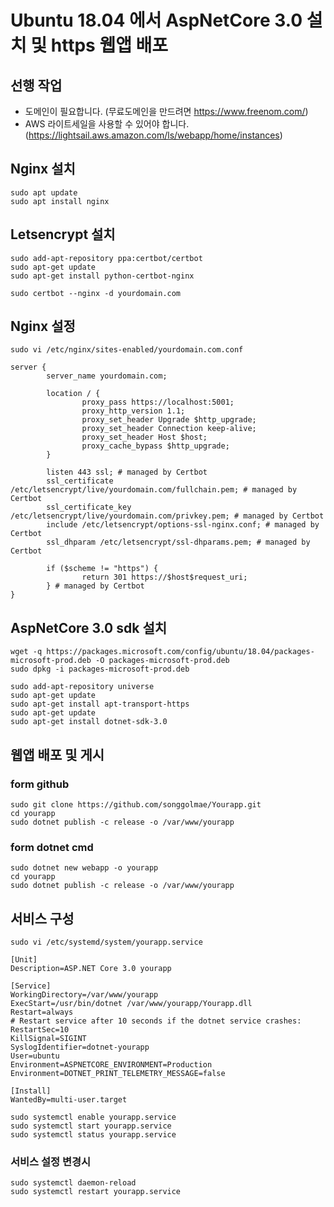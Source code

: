 # Ubuntu 18.04 에서 AspNetCore 3.0 설치 및 https 웹앱 배포

## 선행 작업

* 도메인이 필요합니다. (무료도메인을 만드려면 https://www.freenom.com/)
* AWS 라이트세일을 사용할 수 있어야 합니다. (https://lightsail.aws.amazon.com/ls/webapp/home/instances)

## Nginx 설치

```ssh
sudo apt update
sudo apt install nginx
```

## Letsencrypt 설치

```ssh
sudo add-apt-repository ppa:certbot/certbot
sudo apt-get update
sudo apt-get install python-certbot-nginx

sudo certbot --nginx -d yourdomain.com
```

## Nginx 설정

```ssh
sudo vi /etc/nginx/sites-enabled/yourdomain.com.conf

server {
        server_name yourdomain.com;

        location / {
                proxy_pass https://localhost:5001;
                proxy_http_version 1.1;
                proxy_set_header Upgrade $http_upgrade;
                proxy_set_header Connection keep-alive;
                proxy_set_header Host $host;
                proxy_cache_bypass $http_upgrade;
        }

        listen 443 ssl; # managed by Certbot
        ssl_certificate /etc/letsencrypt/live/yourdomain.com/fullchain.pem; # managed by Certbot
        ssl_certificate_key /etc/letsencrypt/live/yourdomain.com/privkey.pem; # managed by Certbot
        include /etc/letsencrypt/options-ssl-nginx.conf; # managed by Certbot
        ssl_dhparam /etc/letsencrypt/ssl-dhparams.pem; # managed by Certbot

        if ($scheme != "https") {
                return 301 https://$host$request_uri;
        } # managed by Certbot
}
```

## AspNetCore 3.0 sdk 설치

```ssh
wget -q https://packages.microsoft.com/config/ubuntu/18.04/packages-microsoft-prod.deb -O packages-microsoft-prod.deb
sudo dpkg -i packages-microsoft-prod.deb

sudo add-apt-repository universe
sudo apt-get update
sudo apt-get install apt-transport-https
sudo apt-get update
sudo apt-get install dotnet-sdk-3.0
```

## 웹앱 배포 및 게시

### form github

```ssh
sudo git clone https://github.com/songgolmae/Yourapp.git
cd yourapp
sudo dotnet publish -c release -o /var/www/yourapp
```

### form dotnet cmd

```ssh
sudo dotnet new webapp -o yourapp
cd yourapp
sudo dotnet publish -c release -o /var/www/yourapp
```

## 서비스 구성

```ssh
sudo vi /etc/systemd/system/yourapp.service
```

```ssh
[Unit]
Description=ASP.NET Core 3.0 yourapp

[Service]
WorkingDirectory=/var/www/yourapp
ExecStart=/usr/bin/dotnet /var/www/yourapp/Yourapp.dll
Restart=always
# Restart service after 10 seconds if the dotnet service crashes:
RestartSec=10
KillSignal=SIGINT
SyslogIdentifier=dotnet-yourapp
User=ubuntu
Environment=ASPNETCORE_ENVIRONMENT=Production
Environment=DOTNET_PRINT_TELEMETRY_MESSAGE=false

[Install]
WantedBy=multi-user.target
```

```ssh
sudo systemctl enable yourapp.service
sudo systemctl start yourapp.service
sudo systemctl status yourapp.service
```

### 서비스 설정 변경시

```ssh
sudo systemctl daemon-reload
sudo systemctl restart yourapp.service
```
